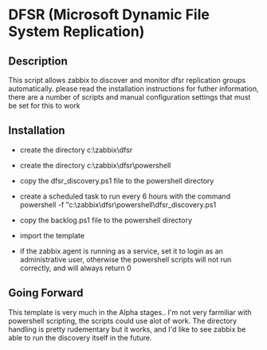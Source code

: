# DFSR (Microsoft Dynamic File System Replication)
## Description
This script allows zabbix to discover and monitor dfsr replication groups automatically. please read the installation instructions 
for futher information, there are a number of scripts and manual configuration settings that must be set for this to work

## Installation
                                                              
* create the directory c:\zabbix\dfsr
                                                             
* create the directory c:\zabbix\dfsr\powershell               

* copy the dfsr_discovery.ps1 file to the powershell directory 

* create a scheduled task to run every 6 hours with the command
  powershell -f "c:\zabbix\dfsr\powershell\dfsr_discovery.ps1  

* copy the backlog.ps1 file to the powershell directory

* import the template

* if the zabbix agent is running as a service, set it to login as an administrative user, otherwise the powershell
   scripts will not run correctly, and will always return 0


## Going Forward

This template is very much in the Alpha stages.. I'm not very farmiliar with powershell scripting,
the scripts could use alot of work. The directory handling is pretty rudementary but it works, and I'd like to see
zabbix be able to run the discovery itself in the future.



